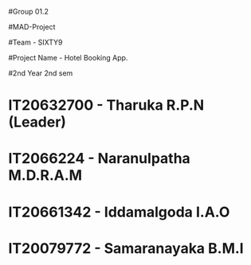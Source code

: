 #Group 01.2 

 #MAD-Project
 
#Team - SIXTY9

#Project Name - Hotel Booking App.





#2nd Year 2nd sem

# IT20632700 - Tharuka R.P.N (Leader)
# IT2066224 - Naranulpatha M.D.R.A.M
# IT20661342 - Iddamalgoda I.A.O
# IT20079772 - Samaranayaka B.M.I
